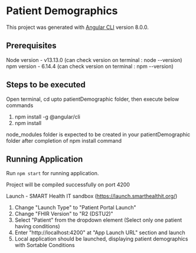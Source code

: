# Patient Demographics

This project was generated with [Angular CLI](https://github.com/angular/angular-cli) version 8.0.0.

## Prerequisites
Node version - v13.13.0 (can check version on terminal : node --version)
npm version - 6.14.4 (can check version on terminal : npm --version)

## Steps to be executed
Open terminal, cd upto patientDemographic folder, then execute below commands<br/>
1) npm install -g @angular/cli
2) npm install

node_modules folder is expected to be created in your patientDemographic folder after completion of npm install command


## Running Application

Run `npm start` for running application.

Project will be compiled successfully on port 4200

Launch - SMART Health IT sandbox (https://launch.smarthealthit.org/)
1) Change "Launch Type" to "Patient Portal Launch"
2) Change "FHIR Version" to "R2 (DSTU2)"
3) Select "Patient" from the dropdown element (Select only one patient having conditions)
4) Enter "http://localhost:4200" at "App Launch URL" section and launch
5) Local application should be launched, displaying patient demographics with Sortable Conditions


